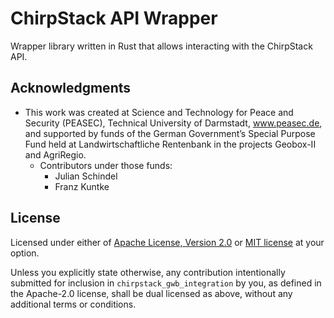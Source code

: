 # ChirpStack API Wrapper

Wrapper library written in Rust that allows interacting with the ChirpStack API.


## Acknowledgments
* This work was created at Science and Technology for Peace and Security (PEASEC), Technical University of Darmstadt, www.peasec.de, and supported by funds of the German Government’s Special Purpose Fund held at Landwirtschaftliche Rentenbank in the projects Geobox-II and AgriRegio.
  * Contributors under those funds:
    * Julian Schindel
    * Franz Kuntke

## License
Licensed under either of [Apache License, Version 2.0](LICENSE-APACHE) or [MIT license](LICENSE-MIT) at your option.

Unless you explicitly state otherwise, any contribution intentionally submitted for inclusion in `chirpstack_gwb_integration` by you, as defined in the Apache-2.0 license, shall be dual licensed as above, without any additional terms or conditions.
